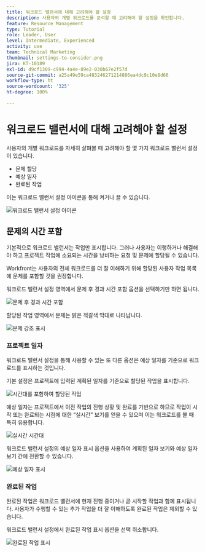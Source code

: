 ```yaml
---
title: 워크로드 밸런서에 대해 고려해야 할 설정
description: 사용자의 개별 워크로드를 분석할 때 고려해야 할 설정을 확인합니다.
feature: Resource Management
type: Tutorial
role: Leader, User
level: Intermediate, Experienced
activity: use
team: Technical Marketing
thumbnail: settings-to-consider.png
jira: KT-10189
exl-id: d9cf1309-c994-4a4e-89e2-030b67e2f57d
source-git-commit: a25a49e59ca483246271214886ea4dc9c10e8d66
workflow-type: ht
source-wordcount: '325'
ht-degree: 100%

---
```


# 워크로드 밸런서에 대해 고려해야 할 설정

사용자의 개별 워크로드를 자세히 살펴볼 때 고려해야 할 몇 가지 워크로드 밸런서 설정이 있습니다.

* 문제 할당
* 예상 일자
* 완료된 작업


이는 워크로드 밸런서 설정 아이콘을 통해 켜거나 끌 수 있습니다.

![워크로드 밸런서 설정 아이콘](assets/STC_01.png)

## 문제의 시간 포함

기본적으로 워크로드 밸런서는 작업만 표시합니다. 그러나 사용자는 이행하거나 해결해야 하고 프로젝트 작업에 소요되는 시간을 낭비하는 요청 및 문제에 할당될 수 있습니다.

Workfront는 사용자의 전체 워크로드를 더 잘 이해하기 위해 할당된 사용자 작업 목록에 문제를 포함할 것을 권장합니다.

워크로드 밸런서 설정 영역에서 문제 후 경과 시간 포함 옵션을 선택하기만 하면 됩니다.

![문제 후 경과 시간 포함](assets/STC_02.png)

할당된 작업 영역에서 문제는 밝은 적갈색 막대로 나타납니다.

![문제 강조 표시](assets/STC_03.png)

### 프로젝트 일자

워크로드 밸런서 설정을 통해 사용할 수 있는 또 다른 옵션은 예상 일자를 기준으로 워크로드를 표시하는 것입니다.

기본 설정은 프로젝트에 입력된 계획된 일자를 기준으로 할당된 작업을 표시합니다.

![시간대를 포함하여 할당된 작업](assets/STC_04.png)

예상 일자는 프로젝트에서 이전 작업의 진행 상황 및 완료를 기반으로 하므로 작업이 시작 또는 완료되는 시점에 대한 “실시간” 보기를 얻을 수 있으며 이는 워크로드를 볼 때 특히 유용합니다.

![실시간 시간대](assets/STC_05.png)

워크로드 밸런서 설정의 예상 일자 표시 옵션을 사용하여 계획된 일자 보기와 예상 일자 보기 간에 전환할 수 있습니다.

![예상 일자 표시](assets/STC_06.png)

### 완료된 작업

완료된 작업은 워크로드 밸런서에 현재 진행 중이거나 곧 시작할 작업과 함께 표시됩니다. 사용자가 수행할 수 있는 추가 작업을 더 잘 이해하도록 완료된 작업은 제외할 수 있습니다.

워크로드 밸런서 설정에서 완료된 작업 표시 옵션을 선택 취소합니다.

![완료된 작업 표시](assets/STC_07.png)
